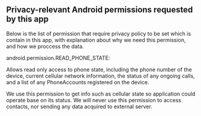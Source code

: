 ## Privacy-relevant Android permissions requested by this app

Below is the list of permission that require privacy policy to be set which is contain in this app, with explanation about why we need this permission, and how we proccess the data.

android.permission.READ_PHONE_STATE:

Allows read only access to phone state, including the phone number of the device, current cellular network information, the status of any ongoing calls, and a list of any PhoneAccounts registered on the device.

We use this permission to get info such as cellular state so application could operate base on its status. We will never use this permission to access contacts, nor sending any data acquired to external server.
